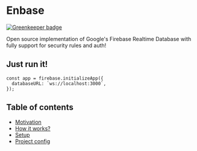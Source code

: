 # Enbase

[![Greenkeeper badge](https://badges.greenkeeper.io/enteam/enbase.svg)](https://greenkeeper.io/)

Open source implementation of Google's Firebase Realtime Database with fully support for security rules and auth!

## Just run it!
```
const app = firebase.initializeApp({
  databaseURL: `ws://localhost:3000`,
});
```

## Table of contents
* [Motivation](#motivation)
* [How it works?](#how-it-works?)
* [Setup](#setup)
* [Project config](#project-config)
